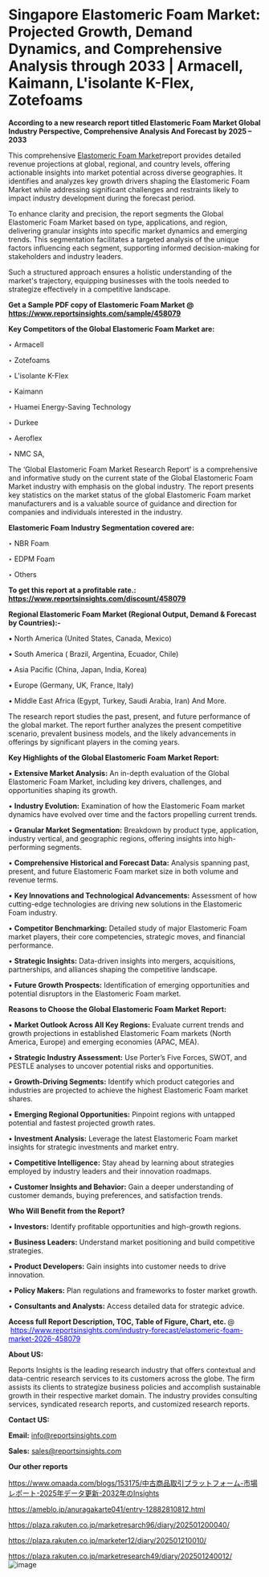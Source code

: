 # Singapore Elastomeric Foam Market: Projected Growth, Demand Dynamics, and Comprehensive Analysis through 2033 | Armacell, Kaimann, L'isolante K-Flex, Zotefoams

<strong>According to a new research report titled Elastomeric Foam Market Global Industry Perspective, Comprehensive Analysis And Forecast by 2025 – 2033</strong>

This comprehensive <a href=https://www.reportsinsights.com/sample/458079>Elastomeric Foam Market</a>report provides detailed revenue projections at global, regional, and country levels, offering actionable insights into market potential across diverse geographies. It identifies and analyzes key growth drivers shaping the Elastomeric Foam Market while addressing significant challenges and restraints likely to impact industry development during the forecast period.

To enhance clarity and precision, the report segments the Global Elastomeric Foam Market based on type, applications, and region, delivering granular insights into specific market dynamics and emerging trends. This segmentation facilitates a targeted analysis of the unique factors influencing each segment, supporting informed decision-making for stakeholders and industry leaders.

Such a structured approach ensures a holistic understanding of the market's trajectory, equipping businesses with the tools needed to strategize effectively in a competitive landscape.

<strong>Get a Sample PDF copy of Elastomeric Foam Market </strong><strong>@<a href=https://www.reportsinsights.com/sample/458079 style=color:#0000ff;> https://www.reportsinsights.com/sample/458079</a></strong></font>

<strong>Key Competitors of the Global Elastomeric Foam Market are:</strong>

‣ Armacell

‣ Zotefoams

‣ L'isolante K-Flex

‣ Kaimann

‣ Huamei Energy-Saving Technology

‣ Durkee

‣ Aeroflex

‣ NMC SA,

The ‘Global Elastomeric Foam Market Research Report’ is a comprehensive and informative study on the current state of the Global Elastomeric Foam Market industry with emphasis on the global industry. The report presents key statistics on the market status of the global Elastomeric Foam market manufacturers and is a valuable source of guidance and direction for companies and individuals interested in the industry.

<strong>Elastomeric Foam Industry Segmentation covered are:</strong>

‣ NBR Foam

‣ EDPM Foam

‣ Others

<strong>To get this report at a profitable rate.: <a href=https://www.reportsinsights.com/discount/458079 style=color:#0000ff;>https://www.reportsinsights.com/discount/458079</a></strong></font>

<strong>Regional Elastomeric Foam Market (Regional Output, Demand &amp; Forecast by Countries):-</strong>

• North America (United States, Canada, Mexico)

• South America ( Brazil, Argentina, Ecuador, Chile)

• Asia Pacific (China, Japan, India, Korea)

• Europe (Germany, UK, France, Italy)

• Middle East Africa (Egypt, Turkey, Saudi Arabia, Iran) And More.

The research report studies the past, present, and future performance of the global market. The report further analyzes the present competitive scenario, prevalent business models, and the likely advancements in offerings by significant players in the coming years.

<strong>Key Highlights of the Global Elastomeric Foam Market Report:</strong>

• <strong>Extensive Market Analysis:</strong> An in-depth evaluation of the Global Elastomeric Foam Market, including key drivers, challenges, and opportunities shaping its growth.

• <strong>Industry Evolution:</strong> Examination of how the Elastomeric Foam market dynamics have evolved over time and the factors propelling current trends.

• <strong>Granular Market Segmentation:</strong> Breakdown by product type, application, industry vertical, and geographic regions, offering insights into high-performing segments.

• <strong>Comprehensive Historical and Forecast Data:</strong> Analysis spanning past, present, and future Elastomeric Foam market size in both volume and revenue terms.

• <strong>Key Innovations and Technological Advancements:</strong> Assessment of how cutting-edge technologies are driving new solutions in the Elastomeric Foam industry.

• <strong>Competitor Benchmarking:</strong> Detailed study of major Elastomeric Foam market players, their core competencies, strategic moves, and financial performance.

• <strong>Strategic Insights:</strong> Data-driven insights into mergers, acquisitions, partnerships, and alliances shaping the competitive landscape.

• <strong>Future Growth Prospects:</strong> Identification of emerging opportunities and potential disruptors in the Elastomeric Foam market.

<strong>Reasons to Choose the Global Elastomeric Foam Market Report:</strong>

• <strong>Market Outlook Across All Key Regions:</strong> Evaluate current trends and growth projections in established Elastomeric Foam markets (North America, Europe) and emerging economies (APAC, MEA).

• <strong>Strategic Industry Assessment:</strong> Use Porter’s Five Forces, SWOT, and PESTLE analyses to uncover potential risks and opportunities.

• <strong>Growth-Driving Segments:</strong> Identify which product categories and industries are projected to achieve the highest Elastomeric Foam market shares.

• <strong>Emerging Regional Opportunities:</strong> Pinpoint regions with untapped potential and fastest projected growth rates.

• <strong>Investment Analysis:</strong> Leverage the latest Elastomeric Foam market insights for strategic investments and market entry.

• <strong>Competitive Intelligence:</strong> Stay ahead by learning about strategies employed by industry leaders and their innovation roadmaps.

• <strong>Customer Insights and Behavior:</strong> Gain a deeper understanding of customer demands, buying preferences, and satisfaction trends.

<strong>Who Will Benefit from the Report?</strong>

• <strong>Investors:</strong> Identify profitable opportunities and high-growth regions.

• <strong>Business Leaders:</strong> Understand market positioning and build competitive strategies.

• <strong>Product Developers:</strong> Gain insights into customer needs to drive innovation.

• <strong>Policy Makers:</strong> Plan regulations and frameworks to foster market growth.

• <strong>Consultants and Analysts:</strong> Access detailed data for strategic advice.
</ul>
<strong>Access full Report Description, TOC, Table of Figure, Chart, etc. </strong>@  <a href=https://www.reportsinsights.com/industry-forecast/elastomeric-foam-market-2026-458079 style=color:#0000ff;>https://www.reportsinsights.com/industry-forecast/elastomeric-foam-market-2026-458079</a></font>

<strong><strong>About US</strong>:</strong>

Reports Insights is the leading research industry that offers contextual and data-centric research services to its customers across the globe. The firm assists its clients to strategize business policies and accomplish sustainable growth in their respective market domain. The industry provides consulting services, syndicated research reports, and customized research reports.

<strong>Contact US:</strong>

<p class=""""><b>Email:</b> <a href=mailto:info@reportsinsights.com>info@reportsinsights.com</a></p>
<p class=""""><b>Sales:</b> <a href=mailto:sales@reportsinsights.com>sales@reportsinsights.com</a></p>

<strong>Our other reports</strong>

<a href=https://www.omaada.com/blogs/153175/中古商品取引プラットフォーム-市場レポート-2025年データ更新-2032年のInsights>https://www.omaada.com/blogs/153175/中古商品取引プラットフォーム-市場レポート-2025年データ更新-2032年のInsights</a>

<a href=https://ameblo.jp/anuragakarte041/entry-12882810812.html>https://ameblo.jp/anuragakarte041/entry-12882810812.html</a>

<a href=https://plaza.rakuten.co.jp/marketresarch96/diary/202501200040/>https://plaza.rakuten.co.jp/marketresarch96/diary/202501200040/</a>

<a href=https://plaza.rakuten.co.jp/marketer12/diary/202501210010/>https://plaza.rakuten.co.jp/marketer12/diary/202501210010/</a>

<a href=https://plaza.rakuten.co.jp/marketresearch49/diary/202501240012/>https://plaza.rakuten.co.jp/marketresearch49/diary/202501240012/</a>
![image](https://github.com/user-attachments/assets/7d0012a7-fde8-4e42-bbce-e34b946ee3d6)
